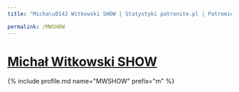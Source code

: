 ```yaml
---
title: "Micha\u0142 Witkowski SHOW | Statystyki patronite.pl | Patromierz"

permalink: /MWSHOW
---
```


# [Michał Witkowski SHOW](https://patronite.pl/MWSHOW)

{% include profile.md name="MWSHOW" prefix="m" %}
